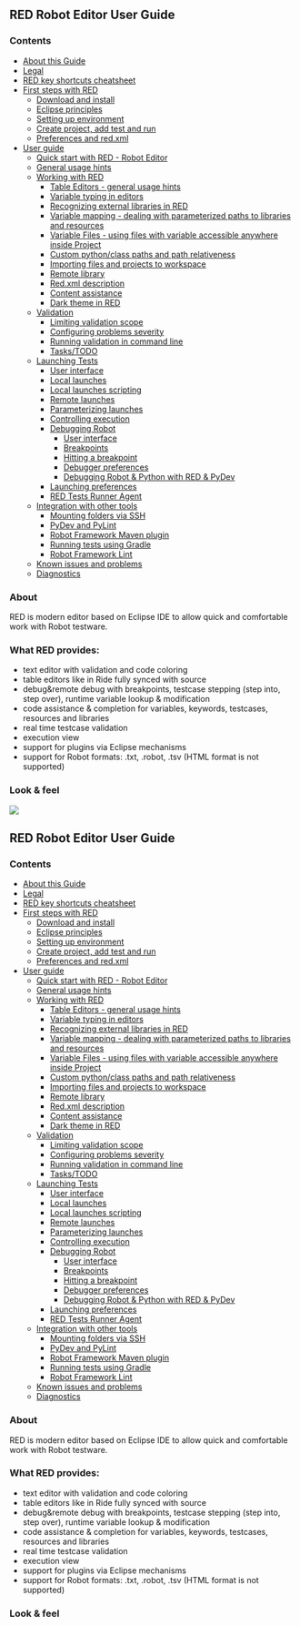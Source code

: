 ## RED Robot Editor User Guide

### Contents

  * [About this Guide](https://olus202.github.io/RED/help/about.md)
  * [Legal](http://nokia.github.io/RED/help/legal.md)
  * [RED key shortcuts cheatsheet](https://olus202.github.io/RED/help/keys.md)
  * [First steps with RED](http://nokia.github.io/RED/help/first_steps/first_steps.md)
    * [Download and install](http://nokia.github.io/RED/help/first_steps/download_install.md)
    * [Eclipse principles](http://nokia.github.io/RED/help/first_steps/eclipse_principles.md)
    * [Setting up environment](http://nokia.github.io/RED/help/first_steps/setting_up_environment.md)
    * [Create project, add test and run](http://nokia.github.io/RED/help/first_steps/create_run.md)
    * [Preferences and red.xml](http://nokia.github.io/RED/help/first_steps/preferences_misc.md)
  * [User guide](http://nokia.github.io/RED/help/user_guide/user_guide.md)
    * [Quick start with RED - Robot Editor](http://nokia.github.io/RED/help/user_guide/quick_start.md)
    * [General usage hints](http://nokia.github.io/RED/help/user_guide/general.md)
    * [Working with RED](http://nokia.github.io/RED/help/user_guide/working_with_RED.md)
      * [Table Editors - general usage hints](http://nokia.github.io/RED/help/user_guide/working_with_RED/table_general.md)
      * [Variable typing in editors](http://nokia.github.io/RED/help/user_guide/working_with_RED/variable_typing.md)
      * [Recognizing external libraries in RED](http://nokia.github.io/RED/help/user_guide/working_with_RED/libs.md)
      * [Variable mapping - dealing with parameterized paths to libraries and resources](http://nokia.github.io/RED/help/user_guide/working_with_RED/variable_mapping.md)
      * [Variable Files - using files with variable accessible anywhere inside Project](http://nokia.github.io/RED/help/user_guide/working_with_RED/variable_files.md)
      * [Custom python/class paths and path relativeness](http://nokia.github.io/RED/help/user_guide/working_with_RED/custom_paths_relatve.md)
      * [Importing files and projects to workspace](http://nokia.github.io/RED/help/user_guide/working_with_RED/importing.md)
      * [Remote library](http://nokia.github.io/RED/help/user_guide/working_with_RED/remote_library.md)
      * [Red.xml description](http://nokia.github.io/RED/help/user_guide/working_with_RED/red_xml.md)
      * [Content assistance](http://nokia.github.io/RED/help/user_guide/working_with_RED/content_assist.md)
      * [Dark theme in RED](http://nokia.github.io/RED/help/user_guide/working_with_RED/dark_theme.md)
    * [Validation](http://nokia.github.io/RED/help/user_guide/validation.md)
      * [Limiting validation scope](http://nokia.github.io/RED/help/user_guide/validation/scope.md)
      * [Configuring problems severity](http://nokia.github.io/RED/help/user_guide/validation/validation_preferences.md)
      * [Running validation in command line](http://nokia.github.io/RED/help/user_guide/validation/headless.md)
      * [Tasks/TODO](http://nokia.github.io/RED/help/user_guide/validation/tasks.md)
    * [Launching Tests](http://nokia.github.io/RED/help/user_guide/launching.md)
      * [User interface](http://nokia.github.io/RED/help/user_guide/launching/ui_elements.md)
      * [Local launches](http://nokia.github.io/RED/help/user_guide/launching/local_launch.md)
      * [Local launches scripting](http://nokia.github.io/RED/help/user_guide/launching/local_launch_scripting.md)
      * [Remote launches](http://nokia.github.io/RED/help/user_guide/launching/remote_launch.md)
      * [Parameterizing launches](http://nokia.github.io/RED/help/user_guide/launching/string_substitution.md)
      * [Controlling execution](http://nokia.github.io/RED/help/user_guide/launching/exec_control.md)
      * [Debugging Robot](http://nokia.github.io/RED/help/user_guide/launching/debug.md)
        * [User interface](http://nokia.github.io/RED/help/user_guide/launching/debug/ui_elements.md)
        * [Breakpoints](http://nokia.github.io/RED/help/user_guide/launching/debug/breakpoints.md)
        * [Hitting a breakpoint](http://nokia.github.io/RED/help/user_guide/launching/debug/hitting_a_breakpoint.md)
        * [Debugger preferences](http://nokia.github.io/RED/help/user_guide/launching/debug/preferences.md)
        * [Debugging Robot & Python with RED & PyDev](http://nokia.github.io/RED/help/user_guide/launching/debug/robot_python_debug.md)
      * [Launching preferences](http://nokia.github.io/RED/help/user_guide/launching/launch_prefs.md)
      * [RED Tests Runner Agent](http://nokia.github.io/RED/help/user_guide/launching/red_agent.md)
    * [Integration with other tools](http://nokia.github.io/RED/help/user_guide/tools_integration.md)
      * [Mounting folders via SSH](http://nokia.github.io/RED/help/user_guide/tools_integration/virtual_folders.md)
      * [PyDev and PyLint](http://nokia.github.io/RED/help/user_guide/tools_integration/red_pylint.md)
      * [Robot Framework Maven plugin](http://nokia.github.io/RED/help/user_guide/tools_integration/maven.md)
      * [Running tests using Gradle](http://nokia.github.io/RED/help/user_guide/tools_integration/gradle.md)
      * [Robot Framework Lint](http://nokia.github.io/RED/help/user_guide/tools_integration/rflint.md)
    * [Known issues and problems](http://nokia.github.io/RED/help/user_guide/known_issues.md)
    * [Diagnostics](http://nokia.github.io/RED/help/user_guide/diagnostics.md)

### About

RED is modern editor based on Eclipse IDE to allow quick and comfortable work
with Robot testware.

### What RED provides:

  * text editor with validation and code coloring
  * table editors like in Ride fully synced with source
  * debug&remote debug with breakpoints, testcase stepping (step into, step over), runtime variable lookup & modification
  * code assistance & completion for variables, keywords, testcases, resources and libraries
  * real time testcase validation
  * execution view
  * support for plugins via Eclipse mechanisms
  * support for Robot formats: .txt, .robot, .tsv (HTML format is not supported)

### Look & feel

![](images/basic_run.gif)

<h2>RED Robot Editor User Guide</h2>
<h3>Contents</h3>
<ul>
<li><a href="https://olus202.github.io/RED/help/about.md">About this Guide</a></li>
<li><a href="http://nokia.github.io/RED/help/legal.md">Legal</a></li>
<li><a href="https://olus202.github.io/RED/help/keys.md">RED key shortcuts cheatsheet</a></li>
<li><a href="http://nokia.github.io/RED/help/first_steps/first_steps.md">First steps with RED</a>
<ul>
<li><a href="http://nokia.github.io/RED/help/first_steps/download_install.md">Download and install</a></li>
<li><a href="http://nokia.github.io/RED/help/first_steps/eclipse_principles.md">Eclipse principles</a></li>
<li><a href="http://nokia.github.io/RED/help/first_steps/setting_up_environment.md">Setting up environment</a></li>
<li><a href="http://nokia.github.io/RED/help/first_steps/create_run.md">Create project, add test and run</a></li>
<li><a href="http://nokia.github.io/RED/help/first_steps/preferences_misc.md">Preferences and red.xml</a></li>
</ul>
</li>
<li><a href="http://nokia.github.io/RED/help/user_guide/user_guide.md">User guide</a>
<ul>
<li><a href="http://nokia.github.io/RED/help/user_guide/quick_start.md">Quick start with RED - Robot Editor</a></li>
<li><a href="http://nokia.github.io/RED/help/user_guide/general.md">General usage hints</a></li>
<li><a href="http://nokia.github.io/RED/help/user_guide/working_with_RED.md">Working with RED</a>
<ul>
<li><a href="http://nokia.github.io/RED/help/user_guide/working_with_RED/table_general.md">Table Editors - general usage hints</a></li>
<li><a href="http://nokia.github.io/RED/help/user_guide/working_with_RED/variable_typing.md">Variable typing in editors</a></li>
<li><a href="http://nokia.github.io/RED/help/user_guide/working_with_RED/libs.md">Recognizing external libraries in RED</a></li>
<li><a href="http://nokia.github.io/RED/help/user_guide/working_with_RED/variable_mapping.md">Variable mapping - dealing with parameterized paths to libraries and resources</a></li>
<li><a href="http://nokia.github.io/RED/help/user_guide/working_with_RED/variable_files.md">Variable Files - using files with variable accessible anywhere inside Project</a></li>
<li><a href="http://nokia.github.io/RED/help/user_guide/working_with_RED/custom_paths_relatve.md">Custom python/class paths and path relativeness</a></li>
<li><a href="http://nokia.github.io/RED/help/user_guide/working_with_RED/importing.md">Importing files and projects to workspace</a></li>
<li><a href="http://nokia.github.io/RED/help/user_guide/working_with_RED/remote_library.md">Remote library</a></li>
<li><a href="http://nokia.github.io/RED/help/user_guide/working_with_RED/red_xml.md">Red.xml description</a></li>
<li><a href="http://nokia.github.io/RED/help/user_guide/working_with_RED/content_assist.md">Content assistance</a></li>
<li><a href="http://nokia.github.io/RED/help/user_guide/working_with_RED/dark_theme.md">Dark theme in RED</a></li>
</ul>
</li>
<li><a href="http://nokia.github.io/RED/help/user_guide/validation.md">Validation</a>
<ul>
<li><a href="http://nokia.github.io/RED/help/user_guide/validation/scope.md">Limiting validation scope</a></li>
<li><a href="http://nokia.github.io/RED/help/user_guide/validation/validation_preferences.md">Configuring problems severity</a></li>
<li><a href="http://nokia.github.io/RED/help/user_guide/validation/headless.md">Running validation in command line</a></li>
<li><a href="http://nokia.github.io/RED/help/user_guide/validation/tasks.md">Tasks/TODO</a></li>
</ul>
</li>
<li><a href="http://nokia.github.io/RED/help/user_guide/launching.md">Launching Tests</a>
<ul>
<li><a href="http://nokia.github.io/RED/help/user_guide/launching/ui_elements.md">User interface</a></li>
<li><a href="http://nokia.github.io/RED/help/user_guide/launching/local_launch.md">Local launches</a></li>
<li><a href="http://nokia.github.io/RED/help/user_guide/launching/local_launch_scripting.md">Local launches scripting</a></li>
<li><a href="http://nokia.github.io/RED/help/user_guide/launching/remote_launch.md">Remote launches</a></li>
<li><a href="http://nokia.github.io/RED/help/user_guide/launching/string_substitution.md">Parameterizing launches</a></li>
<li><a href="http://nokia.github.io/RED/help/user_guide/launching/exec_control.md">Controlling execution</a></li>
<li><a href="http://nokia.github.io/RED/help/user_guide/launching/debug.md">Debugging Robot</a>
<ul>
<li><a href="http://nokia.github.io/RED/help/user_guide/launching/debug/ui_elements.md">User interface</a></li>
<li><a href="http://nokia.github.io/RED/help/user_guide/launching/debug/breakpoints.md">Breakpoints</a></li>
<li><a href="http://nokia.github.io/RED/help/user_guide/launching/debug/hitting_a_breakpoint.md">Hitting a breakpoint</a></li>
<li><a href="http://nokia.github.io/RED/help/user_guide/launching/debug/preferences.md">Debugger preferences</a></li>
<li><a href="http://nokia.github.io/RED/help/user_guide/launching/debug/robot_python_debug.md">Debugging Robot &amp; Python with RED &amp; PyDev</a></li>
</ul>
</li>
<li><a href="http://nokia.github.io/RED/help/user_guide/launching/launch_prefs.md">Launching preferences</a></li>
<li><a href="http://nokia.github.io/RED/help/user_guide/launching/red_agent.md">RED Tests Runner Agent</a></li>
</ul>
</li>
<li><a href="http://nokia.github.io/RED/help/user_guide/tools_integration.md">Integration with other tools</a>
<ul>
<li><a href="http://nokia.github.io/RED/help/user_guide/tools_integration/virtual_folders.md">Mounting folders via SSH</a></li>
<li><a href="http://nokia.github.io/RED/help/user_guide/tools_integration/red_pylint.md">PyDev and PyLint</a></li>
<li><a href="http://nokia.github.io/RED/help/user_guide/tools_integration/maven.md">Robot Framework Maven plugin</a></li>
<li><a href="http://nokia.github.io/RED/help/user_guide/tools_integration/gradle.md">Running tests using Gradle</a></li>
<li><a href="http://nokia.github.io/RED/help/user_guide/tools_integration/rflint.md">Robot Framework Lint</a></li>
</ul>
</li>
<li><a href="http://nokia.github.io/RED/help/user_guide/known_issues.md">Known issues and problems</a></li>
<li><a href="http://nokia.github.io/RED/help/user_guide/diagnostics.md">Diagnostics</a></li>
</ul>
</li>
</ul>
<h3>About</h3>
<p>RED is modern editor based on Eclipse IDE to allow quick and comfortable work
with Robot testware.</p>
<h3>What RED provides:</h3>
<ul>
<li>text editor with validation and code coloring</li>
<li>table editors like in Ride fully synced with source</li>
<li>debug&amp;remote debug with breakpoints, testcase stepping (step into, step over), runtime variable lookup &amp; modification</li>
<li>code assistance &amp; completion for variables, keywords, testcases, resources and libraries</li>
<li>real time testcase validation</li>
<li>execution view</li>
<li>support for plugins via Eclipse mechanisms</li>
<li>support for Robot formats: .txt, .robot, .tsv (HTML format is not supported)</li>
</ul>
<h3>Look &amp; feel</h3>
<p><img src="images/basic_run.gif" alt="" /></p>
